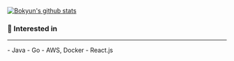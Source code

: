 

<!--
**parkbokyun/parkbokyun** is a ✨ _special_ ✨ repository because its `README.md` (this file) appears on your GitHub profile.

Here are some ideas to get you started:

- 🔭 I’m currently working on ...
- 🌱 I’m currently learning ...
- 👯 I’m looking to collaborate on ...
- 🤔 I’m looking for help with ...
- 💬 Ask me about ...
- 📫 How to reach me: ...
- 😄 Pronouns: ...
- ⚡ Fun fact: ...
-->

[![Bokyun's github stats](https://github-readme-stats.vercel.app/api?username=parkbokyun&show_icons=true&theme=radical)](https://github.com/anuraghazra/github-readme-stats)

### 🌱 Interested in
<hr/>
- Java  
- Go
- AWS, Docker
- React.js



